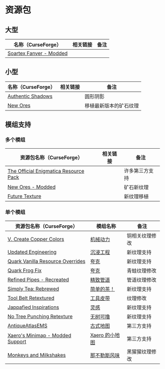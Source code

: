 # 资源包

## 大型

| 名称（CurseForge）                                                                                  | 相关链接 | 备注 |
| --------------------------------------------------------------------------------------------------- | -------- | ---- |
| [Soartex Fanver - Modded](https://www.curseforge.com/minecraft/texture-packs/soartex-fanver-modded) |          |      |

## 小型

| 名称（CurseForge）                                                                        | 相关链接 | 备注                   |
| ----------------------------------------------------------------------------------------- | -------- | ---------------------- |
| [Authentic Shadows](https://www.curseforge.com/minecraft/texture-packs/authentic-shadows) |          | 圆形阴影               |
| [New Ores](https://www.curseforge.com/minecraft/texture-packs/new-ores)                   |          | 移植最新版本的矿石纹理 |

## 模组支持

### 多个模组

| 资源包名称（CurseForge）                                                                                                                | 相关链接 | 备注           |
| --------------------------------------------------------------------------------------------------------------------------------------- | -------- | -------------- |
| [The Official Enigmatica Resource Pack](https://www.curseforge.com/minecraft/texture-packs/the-official-enigmatica-resource-pack-16x16) |          | 许多第三方支持 |
| [New Ores - Modded](https://www.curseforge.com/minecraft/texture-packs/new-ores-modded-extension)                                       |          | 矿石新纹理     |
| [Future Texture](https://www.curseforge.com/minecraft/texture-packs/future-texture)                                                     |          | 新纹理移植     |

### 单个模组

| 资源包名称（CurseForge）                                                                                                | 模组名称                                               | 备注           |
| ----------------------------------------------------------------------------------------------------------------------- | ------------------------------------------------------ | -------------- |
| [V. Create Copper Colors](https://www.curseforge.com/minecraft/texture-packs/vanilla-copper-colors)                     | [机械动力](https://www.mcmod.cn/class/2021.html)       | 铜相关纹理修改 |
| [Updated Engineering](https://www.curseforge.com/minecraft/texture-packs/updated-engineering)                           | [沉浸工程](https://www.mcmod.cn/class/463.html)        | 新纹理支持     |
| [Quark Vanilla Resource Overrides](https://www.curseforge.com/minecraft/texture-packs/quark-vanilla-resource-overrides) | [夸克](https://www.mcmod.cn/class/527.html)            | 新纹理支持     |
| [Quark Frog Fix](https://www.curseforge.com/minecraft/texture-packs/quark-frog-fix)                                     | [夸克](https://www.mcmod.cn/class/527.html)            | 青蛙纹理修改   |
| [Refined Pipes - Recreated](https://www.curseforge.com/minecraft/texture-packs/refined-pipes-recreated)                 | [精致管道](https://www.mcmod.cn/class/3070.html)       | 管道纹理修改   |
| [Simply Tea: Rebrewed](https://www.curseforge.com/minecraft/texture-packs/simply-tea-rebrewed)                          | [简单的茶！](https://www.mcmod.cn/class/3597.html)     | 新纹理支持     |
| [Tool Belt Retextured](https://www.curseforge.com/minecraft/texture-packs/tool-belt-retextured)                         | [工具皮带](https://www.mcmod.cn/class/2649.html)       | 纹理修改       |
| [Jappafied Inspirations](https://www.curseforge.com/minecraft/texture-packs/jappafied-inspirations)                     | [灵感](https://www.mcmod.cn/class/1122.html)           | 新纹理支持     |
| [No Tree Punching Retexture](https://www.curseforge.com/minecraft/texture-packs/no-tree-punching-retexture)             | [无树可撸](https://www.mcmod.cn/class/2138.html)       | 新纹理支持     |
| [AntiqueAtlasEMS](https://www.curseforge.com/minecraft/texture-packs/antiqueatlasems)                                   | [古式地图](https://www.mcmod.cn/class/1308.html)       | 第三方支持     |
| [Xaero's Minimap - Modded Support](https://www.curseforge.com/minecraft/texture-packs/xaeros-minimap-modded-support)    | [Xaero 的小地图](https://www.mcmod.cn/class/1701.html) | 第三方支持     |
| [Monkeys and Milkshakes](https://www.curseforge.com/minecraft/texture-packs/monkeys-and-milkshakes)                     | [那不勒斯风味](https://www.mcmod.cn/class/3212.html)   | 黑猩猩纹理修改 |
